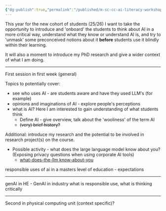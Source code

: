 ```yaml
---
{"dg-publish":true,"permalink":"/published/m-sc-cc-ai-literacy-workshop/","dgPassFrontmatter":true,"noteIcon":""}
---
```


This year for the new cohort of students (25/26) I want to take the opportunity to introduce and 'onboard' the students to think about AI in a more critical way, understand what they know or understand AI is, and try to 'unmask' some preconceived notions about it **before** students use it blindly within their learning.

It will also a moment to introduce my PhD research and give a wider context of what I am doing.

---
First session in first week (general)

Topics to potentially cover: 
- see who uses AI - are students aware and have they used LLM's (for example)
- opinions and imaginations of AI - explore people's perceptions 
- what is AI? Here I am interested to gain understanding of what students think
	- Define AI - give overview, talk about the 'wooliness' of the term AI
	- ~~(very) brief history?~~

Additional: introduce my research and the potential to be involved in research project(s) on the course.

- Possible activity - what does the large language model know about you? (Exposing privacy questions when using corporate AI tools)
	- [what-does-the-llm know-about-you](https://artslondon-my.sharepoint.com/:w:/r/personal/m_henryrichards_arts_ac_uk/Documents/PhD%20Onedrive/AI%20Literacy%20Workshop/what-does-the-llm%20know-about-you.docx?d=w5601486d815144d68bc688500024f0ab&csf=1&web=1&e=ESNvGl)

responsible uses of ai in a masters level of education - expectations

---

genAI in HE - GenAI in industry
what is responsible use, what is thinking critically

---
Second in physical computing unit (context specific)?